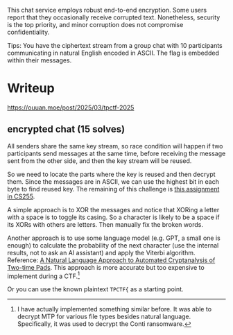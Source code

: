 This chat service employs robust end-to-end encryption. Some users report that they occasionally receive corrupted text. Nonetheless, security is the top priority, and minor corruption does not compromise confidentiality.

Tips: You have the ciphertext stream from a group chat with 10 participants communicating in natural English encoded in ASCII. The flag is embedded within their messages.

# Writeup

https://ouuan.moe/post/2025/03/tpctf-2025

## encrypted chat (15 solves)

All senders share the same key stream, so race condition will happen if two participants send messages at the same time, before receiving the message sent from the other side, and then the key stream will be reused.

So we need to locate the parts where the key is reused and then decrypt them. Since the messages are in ASCII, we can use the highest bit in each byte to find reused key. The remaining of this challenge is [this assignment in CS255](https://crypto.stanford.edu/~dabo/cs255/hw_and_proj/hw1.html).

A simple approach is to XOR the messages and notice that XORing a letter with a space is to toggle its casing. So a character is likely to be a space if its XORs with others are letters. Then manually fix the broken words.

Another approach is to use some language model (e.g. GPT, a small one is enough) to calculate the probability of the next character (use the internal results, not to ask an AI assistant) and apply the Viterbi algorithm. Reference: [A Natural Language Approach to Automated Cryptanalysis of Two-time Pads](https://dl.acm.org/doi/abs/10.1145/1180405.1180435). This approach is more accurate but too expensive to implement during a CTF.[^gpt-viterbi]

[^gpt-viterbi]: I have actually implemented something similar before. It was able to decrypt MTP for various file types besides natural language. Specifically, it was used to decrypt the Conti ransomware.

Or you can use the known plaintext `TPCTF{` as a starting point.
